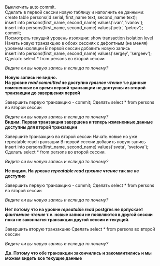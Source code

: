 Выключить auto commit.  
Сделать в первой сессии новую таблицу и наполнить ее данными:   
create table persons(id serial, first_name text, second_name text);  
insert into persons(first_name, second_name) values('ivan', 'ivanov');  
insert into persons(first_name, second_name) values('petr', 'petrov');   
commit;  
Посмотреть текущий уровень изоляции: show transaction isolation level  
Начать новую транзакцию в обоих сессиях с дефолтным (не меняя) уровнем изоляции
В первой сессии добавить новую запись  
insert into persons(first_name, second_name) values('sergey', 'sergeev');  
Сделать select * from persons во второй сессии  

_Видите ли вы новую запись и если да то почему?_ 

**Новую запись не видно.**  
**На уровне _read committed_ не доступно _грязное чтение_ т.е данные измененные во время первой транзакции не доступны из второй транзакции до завершения первой**  

Завершить первую транзакцию - commit;
Сделать select * from persons во второй сессии  

_Видите ли вы новую запись и если да то почему?_  
**Видим. Первая транзакция завершена и теперь измененные данные доступны для второй транзакции**  

Завершите транзакцию во второй сессии
Начать новые но уже repeatable read транзации
В первой сессии добавить новую запись insert into persons(first_name, second_name) values('sveta', 'svetova');
Сделать select * from persons во второй сессии. 

_Видите ли вы новую запись и если да то почему?_ 

**Не видим. На уровне _repeatable read_ _грязное чтение_ так же не доступно**  

Завершить первую транзакцию - commit;
Сделать select * from persons во второй сессии  

_Видите ли вы новую запись и если да то почему?_ 

**Нет потому что на уровне _repeatable read_ postgres не допускает _фантомное чтение_ т.е. новые записи не появляются в другой сессии пока не закончатся транзакции другой сессии и текущей.**  

Завершить вторую транзакцию
Сделать select * from persons во второй сессии  

_Видите ли вы новую запись и если да то почему?_

**Да. Потому что обе транзакции закончились и закоммитились и мы можем видеть все текущие данные**